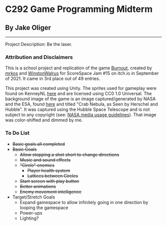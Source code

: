 # C292 Game Programming Midterm
## By Jake Oliger

---

Project Description: Be the laser.

### Attribution and Disclaimers

This is a school project and replication of the game [Burnout](https://mrkos.itch.io/burnout), created by [mrkos](https://itch.io/profile/mrkos) and [WinstonWalrus](https://winstonwalrus.itch.io/) for ScoreSpace Jam #15 on itch.io in September of 2021. It came in 3rd place out of 49 entries.

This project was created using Unity. The sprites used for gameplay were found on KenneyNL [here](https://kenney.nl/assets/space-shooter-redux) and are licensed using CC0 1.0 Universal. The background image of the game is an image captured/generated by NASA and the ESA, found [here](https://images.nasa.gov/details-PIA17563) and titled "Crab Nebula, as Seen by Herschel and Hubble". It was captured using the Hubble Space Telescope and is not subject to any copyright (see: [NASA media usage guidelines](https://www.nasa.gov/multimedia/guidelines/index.html)). That image was color-shifted and dimmed by me.

### To Do List

- ~~Basic goals all completed~~
- ~~Basic Goals~~
  - ~~Allow stopping a shot short to change directions~~
  - ~~Music and sound effects~~
  - ~~"Circle" enemies~~
    - ~~Player health system~~
    - ~~Lattices between Circles~~
  - ~~Start screen with play button~~
  - ~~Better animations~~
  - ~~Enemy movement intelligence~~
- Target/Stretch Goals
  - Expand gamespace to allow infinitely going in one direction by looping the gamespace
  - Power-ups
  - Lighting?